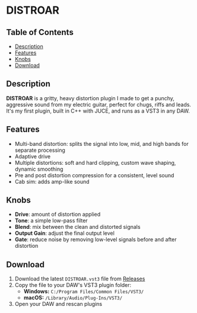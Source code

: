 # DISTROAR

## Table of Contents
- [Description](#description)
- [Features](#features)
- [Knobs](#knobs)
- [Download](#download)

## Description

**DISTROAR** is a gritty, heavy distortion plugin I made to get a punchy, aggressive sound from my electric guitar, perfect for chugs, riffs and leads. It's my first plugin, built in C++ with JUCE, and runs as a VST3 in any DAW.

## Features
- Multi-band distortion: splits the signal into low, mid, and high bands for separate processing
- Adaptive drive
- Multiple distortions: soft and hard clipping, custom wave shaping, dynamic smoothing
- Pre and post distortion compression for a consistent, level sound
- Cab sim: adds amp-like sound

## Knobs
- **Drive**: amount of distortion applied
- **Tone**: a simple low-pass filter
- **Blend**: mix between the clean and distorted signals
- **Output Gain**: adjust the final output level
- **Gate**: reduce noise by removing low-level signals before and after distortion

## Download
1. Download the latest `DISTROAR.vst3` file from [Releases](https://github.com/melinteflxrin/DISTROAR-Distortion-Plugin/releases)
2. Copy the file to your DAW's VST3 plugin folder:
   - **Windows:** `C:/Program Files/Common Files/VST3/`
   - **macOS:** `/Library/Audio/Plug-Ins/VST3/`
3. Open your DAW and rescan plugins
